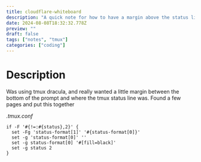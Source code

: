 ```yaml
---
title: cloudflare-whiteboard
description: "A quick note for how to have a margin above the status line in tmux"
date: 2024-08-08T18:32:32.778Z
preview: ""
draft: false
tags: ["notes", "tmux"]
categories: ["coding"]
---
```


# Description

Was using tmux dracula, and really wanted a little margin between the bottom of the prompt and where the tmux status line was. Found a few pages and put this together

_.tmux.conf_
```
if -F '#{!=:#{status},2}' {
  set -Fg 'status-format[1]' '#{status-format[0]}'
  set -g 'status-format[0]' ''
  set -g status-format[0] '#[fill=black]'
  set -g status 2
}
```
